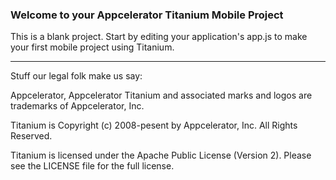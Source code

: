 ### Welcome to your Appcelerator Titanium Mobile Project

This is a blank project.  Start by editing your application's app.js to 
make your first mobile project using Titanium.

----------------------------------
Stuff our legal folk make us say:

Appcelerator, Appcelerator Titanium and associated marks and logos are 
trademarks of Appcelerator, Inc. 

Titanium is Copyright (c) 2008-pesent by Appcelerator, Inc. All Rights Reserved.

Titanium is licensed under the Apache Public License (Version 2). Please
see the LICENSE file for the full license.


